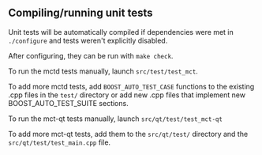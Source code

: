 Compiling/running unit tests
------------------------------------

Unit tests will be automatically compiled if dependencies were met in `./configure`
and tests weren't explicitly disabled.

After configuring, they can be run with `make check`.

To run the mctd tests manually, launch `src/test/test_mct`.

To add more mctd tests, add `BOOST_AUTO_TEST_CASE` functions to the existing
.cpp files in the `test/` directory or add new .cpp files that
implement new BOOST_AUTO_TEST_SUITE sections.

To run the mct-qt tests manually, launch `src/qt/test/test_mct-qt`

To add more mct-qt tests, add them to the `src/qt/test/` directory and
the `src/qt/test/test_main.cpp` file.
